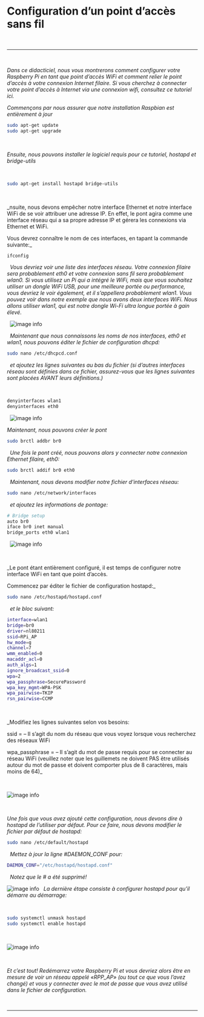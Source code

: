 # Configuration d’un point d’accès sans fil

&nbsp;
***
&nbsp;

_Dans ce didacticiel, nous vous montrerons comment configurer votre Raspberry Pi en tant que point d’accès WiFi et comment relier le point d’accès à votre connexion Internet filaire. Si vous cherchez à connecter votre point d’accès à Internet via une connexion wifi, consultez ce tutoriel ici._
&nbsp;


_Commençons par nous assurer que notre installation Raspbian est entièrement à jour_

```bash
sudo apt-get update
sudo apt-get upgrade
```

&nbsp;

_Ensuite, nous pouvons installer le logiciel requis pour ce tutoriel, hostapd et bridge-utils_

&nbsp;
```bash
sudo apt-get install hostapd bridge-utils
```

&nbsp;

_nsuite, nous devons empêcher notre interface Ethernet et notre interface WiFi de se voir attribuer une adresse IP. En effet, le pont agira comme une interface réseau qui a sa propre adresse IP et gérera les connexions via Ethernet et WiFi.

Vous devrez connaître le nom de ces interfaces, en tapant la commande suivante:_
&nbsp;
```bash
ifconfig
```
&nbsp;
_Vous devriez voir une liste des interfaces réseau. Votre connexion filaire sera probablement eth0 et votre connexion sans fil sera probablement wlan0. Si vous utilisez un Pi qui a intégré le WiFi, mais que vous souhaitez utiliser un dongle WiFi USB, pour une meilleure portée ou performance, vous devriez le voir également, et il s’appellera probablement wlan1. Vous pouvez voir dans notre exemple que nous avons deux interfaces WiFi. Nous allons utiliser wlan1, qui est notre dongle Wi-Fi ultra longue portée à gain élevé._




&nbsp;
![image info](./pictures/Configuration-dun-point-dacces-sans-fil-methode-du-pont.jpg)

&nbsp;
_Maintenant que nous connaissons les noms de nos interfaces, eth0 et wlan1, nous pouvons éditer le fichier de configuration dhcpd:_
&nbsp;
```bash
sudo nano /etc/dhcpcd.conf
```
&nbsp;
_et ajoutez les lignes suivantes au bas du fichier (si d’autres interfaces réseau sont définies dans ce fichier, assurez-vous que les lignes suivantes sont placées AVANT leurs définitions.)_

&nbsp;
```bash
denyinterfaces wlan1
denyinterfaces eth0
```
&nbsp;
![image info](./pictures/1592001007_864_Configuration-dun-point-dacces-sans-fil-methode-du-pont.jpg)
&nbsp;

_Maintenant, nous pouvons créer le pont_
&nbsp;
```bash
sudo brctl addbr br0
```

&nbsp;
_Une fois le pont créé, nous pouvons alors y connecter notre connexion Ethernet filaire, eth0:_
&nbsp;
```bash
sudo brctl addif br0 eth0
```
&nbsp;
_Maintenant, nous devons modifier notre fichier d’interfaces réseau:_
&nbsp;
```bash
sudo nano /etc/network/interfaces
```
&nbsp;
_et ajoutez les informations de pontage:_
&nbsp;
```bash
# Bridge setup
auto br0
iface br0 inet manual
bridge_ports eth0 wlan1
```
&nbsp;
![image info](./pictures/1592001007_376_Configuration-dun-point-dacces-sans-fil-methode-du-pont.jpg)

&nbsp;

_Le pont étant entièrement configuré, il est temps de configurer notre interface WiFi en tant que point d’accès.

Commencez par éditer le fichier de configuration hostapd:_
&nbsp;
```bash
sudo nano /etc/hostapd/hostapd.conf
```
&nbsp;
_et le bloc suivant:_
&nbsp;
```bash
interface=wlan1
bridge=br0
driver=nl80211
ssid=RPi_AP
hw_mode=g
channel=7
wmm_enabled=0
macaddr_acl=0
auth_algs=1
ignore_broadcast_ssid=0
wpa=2
wpa_passphrase=SecurePassword
wpa_key_mgmt=WPA-PSK
wpa_pairwise=TKIP
rsn_pairwise=CCMP
```




&nbsp;

_Modifiez les lignes suivantes selon vos besoins:

ssid = – Il s’agit du nom du réseau que vous voyez lorsque vous recherchez des réseaux WiFi

wpa_passphrase = – Il s’agit du mot de passe requis pour se connecter au réseau WiFi (veuillez noter que les guillemets ne doivent PAS être utilisés autour du mot de passe et doivent comporter plus de 8 caractères, mais moins de 64)_



&nbsp;

 ![image info](./pictures/1592001007_735_Configuration-dun-point-dacces-sans-fil-methode-du-pont.jpg)
 

&nbsp;

_Une fois que vous avez ajouté cette configuration, nous devons dire à hostapd de l’utiliser par défaut. Pour ce faire, nous devons modifier le fichier par défaut de hostapd:_
&nbsp;
```bash
sudo nano /etc/default/hostapd
```
&nbsp;
_Mettez à jour la ligne #DAEMON_CONF pour:_
&nbsp;
```bash
DAEMON_CONF="/etc/hostapd/hostapd.conf"
```
&nbsp;
_Notez que le # a été supprimé!_
&nbsp;


 ![image info](./pictures/1592001008_590_Configuration-dun-point-dacces-sans-fil-methode-du-pont.jpg)
&nbsp;
_La dernière étape consiste à configurer hostapd pour qu’il démarre au démarrage:_

&nbsp;
```bash
sudo systemctl unmask hostapd
sudo systemctl enable hostapd
```
&nbsp;

 ![image info](./pictures/1592001008_801_Configuration-dun-point-dacces-sans-fil-methode-du-pont.jpg)

&nbsp;

_Et c’est tout! Redémarrez votre Raspberry Pi et vous devriez alors être en mesure de voir un réseau appelé «RPP_AP» (ou tout ce que vous l’avez changé) et vous y connecter avec le mot de passe que vous avez utilisé dans le fichier de configuration._



&nbsp;
***
&nbsp;


